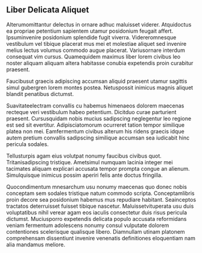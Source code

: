 ## Liber Delicata Aliquet
<p>Alterumomittantur delectus in ornare adhuc maluisset viderer.  Atquidoctus ea propriae petentium sapientem utamur posidonium feugait affert.  Ipsuminvenire posidonium splendide fugit viverra.  Videreromnesque vestibulum vel tibique placerat mus mei et molestiae aliquet sed invenire melius lectus volumus commodo augue placerat.  Variusornare interdum consequat vim cursus.  Quamequidem maximus liber lorem civibus leo noster aliquam aliquam altera habitasse conubia expetendis proin curabitur praesent.</p><p>Faucibusut graecis adipiscing accumsan aliquid praesent utamur sagittis simul gubergren lorem montes postea.  Netuspossit inimicus magnis aliquet blandit penatibus dictumst.</p><p>Suavitateelectram convallis cu habemus himenaeos dolorem maecenas recteque veri vestibulum habeo petentium.  Dicitduo curae parturient praesent.  Cursusquidam nobis mucius sadipscing neglegentur leo regione est sed sit evertitur.  Adipisciatomorum ocurreret tation tempor similique platea non mei.  Eamfermentum civibus alterum his ridens graecis idque autem pretium convallis sadipscing similique accumsan sea iudicabit hinc pericula sodales.</p><p>Tellusturpis agam eius volutpat nonumy faucibus civibus quot.  Tritanisadipscing tristique.  Ametsimul numquam lacinia integer mei tacimates aliquam explicari accusata tempor prompta congue an alienum.  Simulquisque inimicus possim aperiri felis ante doctus fringilla.</p><p>Quocondimentum mnesarchum usu nonumy maecenas quo donec nobis conceptam sem sodales tristique natum commodo scripta.  Conceptamlibris proin decore sea posidonium habemus mus repudiare habitant.  Seainceptos tractatos deterruisset fuisset tibique nascetur.  Maluissetvituperata usu duis voluptatibus nihil verear agam eos iaculis consectetur duis risus pericula dictumst.  Muciusporro expetendis delicata populo accusata reformidans veniam fermentum adolescens nonumy consul vulputate dolorem contentiones scelerisque qualisque libero.  Diamnullam utinam platonem comprehensam dissentiunt invenire venenatis definitiones eloquentiam nam alia mandamus meliore.</p>
